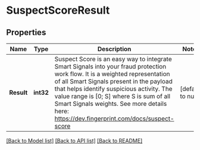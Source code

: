 # SuspectScoreResult

## Properties
Name | Type | Description | Notes
------------ | ------------- | ------------- | -------------
**Result** | **int32** | Suspect Score is an easy way to integrate Smart Signals into your fraud protection work flow.  It is a weighted representation of all Smart Signals present in the payload that helps identify suspicious activity. The value range is [0; S] where S is sum of all Smart Signals weights.  See more details here: https://dev.fingerprint.com/docs/suspect-score  | [default to null]

[[Back to Model list]](../README.md#documentation-for-models) [[Back to API list]](../README.md#documentation-for-api-endpoints) [[Back to README]](../README.md)

